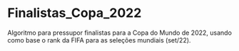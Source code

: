 # Finalistas_Copa_2022

Algoritmo para pressupor finalistas para a Copa do Mundo de 2022, usando como base o rank da FIFA para as seleções mundiais (set/22). 
